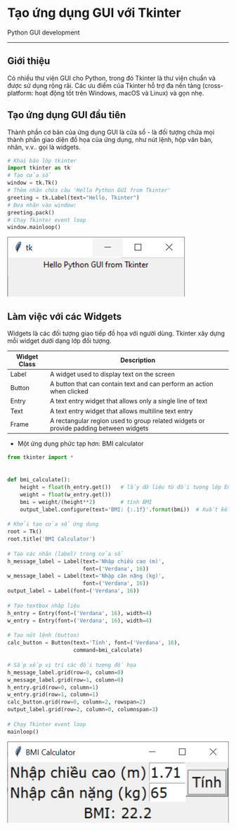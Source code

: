 # Tạo ứng dụng GUI với Tkinter

Python GUI development

---

## Giới thiệu

Có nhiều thư viện GUI cho Python, trong đó Tkinter là thư viện chuẩn và được sử dụng rộng rãi. Các ưu điểm của Tkinter hỗ trợ đa nền tảng (cross-platform: hoạt động tốt trên Windows, macOS và Linux) và gọn nhẹ.

## Tạo ứng dụng GUI đầu tiên

Thành phần cơ bản của ứng dụng GUI là cửa sổ - là đối tượng chứa mọi thành phần giao diện đồ họa của ứng dụng, như nút lệnh, hộp văn bản, nhãn, v.v.. gọi là widgets.

```python
# Khai báo lớp tkinter 
import tkinter as tk
# Tạo cửa sổ
window = tk.Tk()
# Thêm nhãn chứa câu 'Hello Python GUI from Tkinter'
greeting = tk.Label(text="Hello, Tkinter")
# Đưa nhãn vào window:
greeting.pack()
# Chạy Tkinter event loop
window.mainloop()
```

![Kết quả chạy chương trình](img/first_tkinter_app.png)

## Làm việc với các Widgets

Widgets là các đối tượng giao tiếp đồ họa với người dùng. Tkinter xây dựng mỗi widget dưới dạng lớp đối tượng.

| Widget Class  | Description |
| ------------- | ------------- |
| Label	        | A widget used to display text on the screen |
| Button 	    | A button that can contain text and can perform an action when clicked |
| Entry	        | A text entry widget that allows only a single line of text |
| Text	        | A text entry widget that allows multiline text entry |
| Frame	        | A rectangular region used to group related widgets or provide padding between widgets |

- Một ứng dụng phức tạp hơn: BMI calculator

```python
from tkinter import *


def bmi_calculate():
    height = float(h_entry.get())   # lấy dữ liệu từ đối tượng lớp Entry -> chuyển kiểu float
    weight = float(w_entry.get())
    bmi = weight/(height**2)        # tính BMI
    output_label.configure(text='BMI: {:.1f}'.format(bmi))  # Xuất kết quả

# Khởi tạo cửa sổ ứng dụng
root = Tk()
root.title('BMI Calculator')

# Tạo các nhãn (label) trong cửa sổ
h_message_label = Label(text='Nhập chiều cao (m)',
                        font=('Verdana', 16))
w_message_label = Label(text='Nhập cân nặng (kg)',
                        font=('Verdana', 16))
output_label = Label(font=('Verdana', 16))

# Tạo textbox nhập liệu
h_entry = Entry(font=('Verdana', 16), width=4)
w_entry = Entry(font=('Verdana', 16), width=4)

# Tạo nút lệnh (button)
calc_button = Button(text='Tính', font=('Verdana', 16),
                     command=bmi_calculate)

# Sắp xếp vị trí các đối tượng đồ họa
h_message_label.grid(row=0, column=0)
w_message_label.grid(row=1, column=0)
h_entry.grid(row=0, column=1)
w_entry.grid(row=1, column=1)
calc_button.grid(row=0, column=2, rowspan=2)
output_label.grid(row=2, column=0, columnspan=3)

# Chạy Tkinter event loop
mainloop()
```

![Kết quả chạy chương trình](img/bmi_calculator.png)

